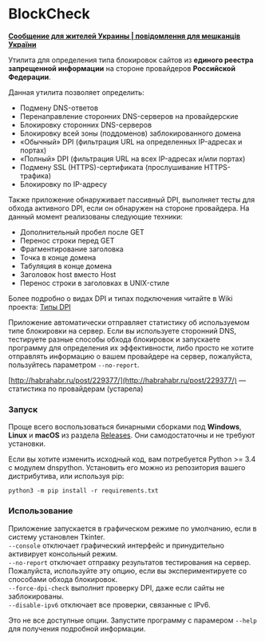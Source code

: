 BlockCheck
==========

**[Сообщение для жителей Украины | повідомлення для мешканців України](https://github.com/ValdikSS/blockcheck/wiki/Сообщение-украинцам)**

Утилита для определения типа блокировок сайтов из **единого реестра запрещенной информации** на стороне провайдеров **Российской Федерации**.

Данная утилита позволяет определить:

* Подмену DNS-ответов
* Перенаправление сторонних DNS-серверов на провайдерские
* Блокировку сторонних DNS-серверов
* Блокировку всей зоны (поддоменов) заблокированного домена
* «Обычный» DPI (фильтрация URL на определенных IP-адресах и портах)
* «Полный» DPI (фильтрация URL на всех IP-адресах и/или портах)
* Подмену SSL (HTTPS)-сертификата (прослушивание HTTPS-трафика)
* Блокировку по IP-адресу

Также приложение обнаруживает пассивный DPI, выполняет тесты для обхода активного DPI, если он обнаружен на стороне провайдера. На данный момент реализованы следующие техники:

* Дополнительный пробел после GET
* Перенос строки перед GET
* Фрагментирование заголовка
* Точка в конце домена
* Табуляция в конце домена
* Заголовок host вместо Host
* Перенос строки в заголовках в UNIX-стиле

Более подробно о видах DPI и типах подключения читайте в Wiki проекта: [Типы DPI](https://github.com/ValdikSS/blockcheck/wiki/Типы-DPI)

Приложение автоматически отправляет статистику об используемом типе блокировки на сервер. Если вы используете сторонний DNS, тестируете разные способы обхода блокировок и запускаете программу для определения их эффективности, либо просто не хотите отправлять информацию о вашем провайдере на сервер, пожалуйста, пользуйтесь параметром `--no-report`.

[http://habrahabr.ru/post/229377/](http://habrahabr.ru/post/229377/) — статистика по провайдерам (устарела)

### Запуск
Проще всего воспользоваться бинарными сборками под **Windows**, **Linux** и **macOS** из раздела [Releases](https://github.com/ValdikSS/blockcheck/releases). Они самодостаточны и не требуют установки.

Если вы хотите изменить исходный код, вам потребуется Python >= 3.4 с модулем dnspython. Установить его можно из репозитория вашего дистрибутива, или используя pip:

`python3 -m pip install -r requirements.txt`

### Использование
Приложение запускается в графическом режиме по умолчанию, если в систему установлен Tkinter.  
`--console` отключает графический интерфейс и принудительно активирует консольный режим.  
`--no-report` отключает отправку результатов тестирования на сервер. Пожалуйста, используйте эту опцию, если вы экспериментируете со способами обхода блокировок.  
`--force-dpi-check` выполнит проверку DPI, даже если сайты не заблокированы.  
`--disable-ipv6` отключает все проверки, связанные с IPv6.

Это не все доступные опции. Запустите программу с парамером `--help` для получения подробной информации.
